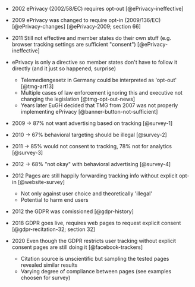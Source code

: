 - 2002 ePrivacy (2002/58/EC) requires opt-out [@ePrivacy-ineffective]
- 2009 ePrivacy was changed to require opt-in (2009/136/EC) [@ePrivacy-changes] [@ePrivacy-2009; section 66]
- 2011 Still not effective and member states do their own stuff (e.g. browser tracking settings are sufficient "consent") [@ePrivacy-ineffective]
- ePrivacy is only a directive so member states don't have to follow it directly (and it just so happened, surprise)
  - Telemediengesetz in Germany could be interpreted as 'opt-out' [@tmg-art13]
  - Multiple cases of law enforcement ignoring this and executive not changing the legislation [@tmg-opt-out-news]
  - Years later EuGH decided that TMG from 2007 was not properly implementing ePrivacy [@banner-button-not-sufficient]

- 2009 -> 87% not want advertising based on tracking [@survey-1]
- 2010 -> 67% behavioral targeting should be illegal [@survey-2]
- 2011 -> 85% would not consent to tracking, 78% not for analytics [@survey-3]
- 2012 -> 68% "not okay" with behavioral advertising [@survey-4]

- 2012 Pages are still happily forwarding tracking info without explicit opt-in [@website-survey]
  - Not only against user choice and theoretically 'illegal'
  - Potential to harm end users

- 2012 the GDPR was comissioned [@gdpr-history]

- 2018 GDPR goes live, requires web pages to request explicit consent [@gdpr-recitation-32; section 32]

- 2020 Even though the GDPR restricts user tracking without explicit consent pages are still doing it [@facebook-trackers]
  - Citation source is unscientific but sampling the tested pages revealed similar results
  - Varying degree of compliance between pages (see examples choosen for survey)
